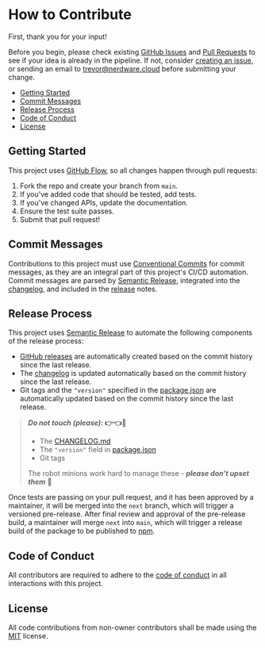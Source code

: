 <h1>How to Contribute</h1>

First, thank you for your input!

<!--
  TODO Update below links for GH-Issues and GH-PRs:

  [repo-pulls]: https://github.com/<REPO_OWNER>/<REPO_NAME>/pulls
  [repo-issues]: https://github.com/<REPO_OWNER>/<REPO_NAME>/issues
  [create-issue]: https://github.com/<REPO_OWNER>/<REPO_NAME>/issues/new/choose
-->

[repo-pulls]: https://github.com//pulls
[repo-issues]: https://github.com//issues
[create-issue]: https://github.com//issues/new/choose

Before you begin, please check existing [GitHub Issues][repo-issues] and [Pull Requests][repo-pulls] to see if your idea is already in the pipeline. If not, consider [creating an issue][create-issue], or sending an email to [trevor@nerdware.cloud](mailto:trevor@nerdware.cloud) before submitting your change.

- [Getting Started](#getting-started)
- [Commit Messages](#commit-messages)
- [Release Process](#release-process)
- [Code of Conduct](#code-of-conduct)
- [License](#license)

## Getting Started

This project uses [GitHub Flow](https://guides.github.com/introduction/flow/), so all changes happen through pull requests:

1. Fork the repo and create your branch from `main`.
2. If you've added code that should be tested, add tests.
3. If you've changed APIs, update the documentation.
4. Ensure the test suite passes.
5. Submit that pull request!

## Commit Messages

Contributions to this project must use [Conventional Commits](https://www.conventionalcommits.org/en/v1.0.0/) for commit messages, as they are an integral part of this project's CI/CD automation. Commit messages are parsed by [Semantic Release](https://github.com/semantic-release/semantic-release#readme), integrated into the [changelog](./CHANGELOG.md), and included in the [release](#release-process) notes.

## Release Process

This project uses [Semantic Release](https://github.com/semantic-release/semantic-release#readme) to automate the following components of the release process:

- [GitHub releases](https://docs.github.com/en/repositories/releasing-projects-on-github/about-releases) are automatically created based on the commit history since the last release.
- The [changelog](./CHANGELOG.md) is updated automatically based on the commit history since the last release.
- Git tags and the `"version"` specified in the [package.json](./package.json) are automatically updated based on the commit history since the last release.

> **_Do not touch (please):_ 👉👈🚫** <!-- No touchie!🦙 -->
>
> - The [CHANGELOG.md](./CHANGELOG.md)
> - The `"version"` field in [package.json](./package.json)
> - Git tags
>
> The robot minions work hard to manage these - **_please don't upset them_** 🤖

Once tests are passing on your pull request, and it has been approved by a maintainer, it will be merged into the `next` branch, which will trigger a versioned pre-release. After final review and approval of the pre-release build, a maintainer will merge `next` into `main`, which will trigger a release build of the package to be published to [npm](https://www.npmjs.com/package/ddb-single-table).

## Code of Conduct

All contributors are required to adhere to the [code of conduct](./CODE_OF_CONDUCT.md) in all interactions with this project.

## License

All code contributions from non-owner contributors shall be made using the [MIT](https://opensource.org/licenses/MIT) license.
